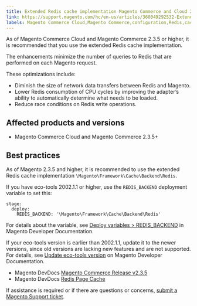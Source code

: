 ```yaml
---
title: Extended Redis cache implementation Magento Commerce and Cloud 2.3.5+
link: https://support.magento.com/hc/en-us/articles/360049292532-Extended-Redis-cache-implementation-Magento-Commerce-and-Cloud-2-3-5-
labels: Magento Commerce Cloud,Magento Commerce,configuration,Redis,cache,2.3.5,best practices
---
```


As of Magento Commerce Cloud and Magento Commerce 2.3.5 or higher, it is recommended that you use the extended Redis cache implementation.

The enhancements minimize the number of queries to Redis that are performed on each Magento request.

These optimizations include: 

* Diminish the size of network data transfers between Redis and Magento.
* Lower Redis consumption of CPU cycles by improving the adapter’s ability to automatically determine what needs to be loaded.
* Reduce race conditions on Redis write operations.

## Affected products and versions

* Magento Commerce Cloud and Magento Commerce 2.3.5+

## Best practices

As of Magento 2.3.5 and higher, it is recommended to use the extended Redis cache implementation `` \Magento\Framework\Cache\Backend\Redis ``.

If you have eco-tools 2002.1.1 or higher, use the `` REDIS_BACKEND `` deployment variable to set this:

<pre><code class="language-yaml">stage:
  deploy:
    REDIS_BACKEND: '\Magento\Framework\Cache\Backend\Redis'</code></pre>

For details about the variable, see [Deploy variables > REDIS\_BACKEND](https://devdocs.magento.com/cloud/env/variables-deploy.html#redis_backend) in Magento Developer Documentation.

If your eco-tools version is earlier than 2002.1.1, update it to the newer versions, since old versions are lacking new features and are not supported. For details, see [Update eco-tools version](https://devdocs.magento.com/cloud/project/ece-tools-update.html) on Magento Developer Documentation.

* Magento DevDocs [Magento Commerce Release v2.3.5](https://devdocs.magento.com/guides/v2.3/release-notes/release-notes-2-3-5-commerce.html#performance-boosts)
* Magento DevDocs [Redis Page Cache](https://devdocs.magento.com/guides/v2.3/config-guide/redis/redis-pg-cache.html)

If assistance is required or if there are questions or concerns, [submit a Magento Support ticket](https://support.magento.com/hc/en-us/articles/360019088251-Submit-a-support-ticket).